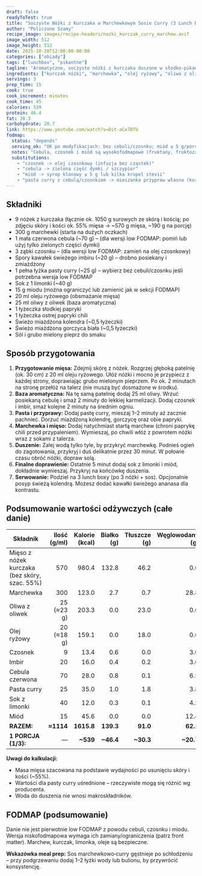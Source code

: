 ```yaml
---
draft: false
readyToTest: true
title: "Soczyste Nóżki z Kurczaka w Marchewkowym Sosie Curry (3 Lunch Boxy)"
author: "Policzone Szamy"
recipe_image: images/recipe-headers/nozki_kurczak_curry_marchew.avif
image_width: 512
image_height: 512
date: 2025-10-28T12:00:00-00:00
categories: ["obiady"]
tags: ["lunchbox", "pikantne"]
tagline: "Aromatyczne, soczyste nóżki z kurczaka duszone w słodko‑pikantnym marchewkowym sosie curry z limonką i miodem."
ingredients: ["kurczak nóżki", "marchewka", "olej ryżowy", "oliwa z oliwek", "pasta curry", "miód"]
servings: 3
prep_time: 15
cook: true
cook_increment: minutes
cook_time: 45
calories: 539
protein: 46.4
fat: 30.3
carbohydrate: 20.7
link: https://www.youtube.com/watch?v=Dit-aCe7DTU
fodmap:
  status: "depends"
  serving_ok: "OK po modyfikacjach: bez cebuli/czosnku; miód ≤ 5 g/porcję lub zamiana; zachowaj limonkę"
  notes: "Cebula, czosnek i miód są wysokofodmapowe (fruktany, fruktoza). Marchewka i kurczak są niskofodmap. Aby dostosować: użyj oleju czosnkowego (bez cząstek), zielone części dymki zamiast cebuli, ogranicz/usuń miód (zamień na syrop klonowy ≤ 1 łyżeczka). Pasta curry często zawiera cebulę/czosnek – wybierz wersję bez nich lub przygotuj własną mieszankę (imbir, kurkuma, chili, kolendra)."
  substitutions:
    - "czosnek -> olej czosnkowy (infuzja bez cząstek)"
    - "cebula -> zielona część dymki / szczypior"
    - "miód -> syrop klonowy ≤ 5 g lub kilka kropel stevii"
    - "pasta curry z cebulą/czosnkiem -> mieszanka przypraw własna (kurkuma, chili, kolendra, gorczyca)"
---
```


## Składniki
* 9 nóżek z kurczaka (łącznie ok. 1050 g surowych ze skórą i kością; po zdjęciu skóry i kości ok. 55% mięsa -> ~570 g mięsa, ~190 g na porcję)
* 300 g marchewki (starta na dużych oczkach)
* 1 mała czerwona cebula (~70 g) – (dla wersji low FODMAP: pomiń lub użyj tylko zielonych części dymki)
* 3 ząbki czosnku – (dla wersji low FODMAP: zamień na olej czosnkowy)
* Spory kawałek świeżego imbiru (~20 g) – drobno posiekany i zmiażdżony
* 1 pełna łyżka pasty curry (~25 g) – wybierz bez cebuli/czosnku jeśli potrzebna wersja low FODMAP
* Sok z 1 limonki (~40 g)
* 15 g miodu (można ograniczyć lub zamienić jak w sekcji FODMAP)
* 20 ml oleju ryżowego (obsmażanie mięsa)
* 25 ml oliwy z oliwek (baza aromatyczna)
* 1 łyżeczka słodkiej papryki
* 1 łyżeczka ostrej papryki chili
* Świeżo miażdżona kolendra (~0,5 łyżeczki)
* Świeżo miażdżona gorczyca biała (~0,5 łyżeczki)
* Sól i grubo mielony pieprz do smaku

## Sposób przygotowania
1. **Przygotowanie mięsa:** Zdejmij skórę z nóżek. Rozgrzej głęboką patelnię (ok. 30 cm) z 20 ml oleju ryżowego. Ułóż nóżki i mocno je przypiecz z każdej strony, doprawiając grubo mielonym pieprzem. Po ok. 2 minutach na stronę przełóż na talerz (nie muszą być dosmażone w środku).
2. **Baza aromatyczna:** Na tę samą patelnię dodaj 25 ml oliwy. Wrzuć posiekaną cebulę i smaż 2 minuty do lekkiej karmelizacji. Dodaj czosnek i imbir, smaż kolejne 2 minuty na średnim ogniu.
3. **Pasta i przyprawy:** Dodaj pastę curry, mieszaj 1–2 minuty aż zacznie pachnieć. Dorzuć miażdżoną kolendrę, gorczycę oraz obie papryki.
4. **Marchewka i mięso:** Dodaj natychmiast startą marchew (chroni paprykę chili przed przypaleniem). Wymieszaj, po chwili włóż z powrotem nóżki wraz z sokami z talerza.
5. **Duszenie:** Zalej wodą tylko tyle, by przykryć marchewkę. Podnieś ogień do zagotowania, przykryj i duś delikatnie przez 30 minut. W połowie czasu obróć nóżki, dopraw solą.
6. **Finalne doprawienie:** Ostatnie 5 minut dodaj sok z limonki i miód, dokładnie wymieszaj. Przykryj na końcówkę duszenia.
7. **Serwowanie:** Podziel na 3 lunch boxy (po 3 nóżki + sos). Opcjonalnie posyp świeżą kolendrą. Możesz dodać kawałki świeżego ananasa dla kontrastu.

## Podsumowanie wartości odżywczych (całe danie)

| Składnik              | Ilość (g/ml) | Kalorie (kcal) | Białko (g) | Tłuszcze (g) | Węglowodany (g) |
|-----------------------|-------------:|---------------:|-----------:|-------------:|----------------:|
| Mięso z nóżek kurczaka (bez skóry, szac. 55%) | 570        | 980.4 | 132.8 | 46.2 | 0.0 |
| Marchewka             | 300          | 123.0 | 2.7  | 0.7  | 28.8 |
| Oliwa z oliwek        | 25 (≈23 g)   | 203.3 | 0.0  | 23.0 | 0.0 |
| Olej ryżowy           | 20 (≈18 g)   | 159.1 | 0.0  | 18.0 | 0.0 |
| Czosnek               | 9            | 13.4  | 0.6  | 0.0  | 3.0 |
| Imbir                 | 20           | 16.0  | 0.4  | 0.2  | 3.6 |
| Cebula czerwona       | 70           | 28.0  | 0.8  | 0.1  | 6.5 |
| Pasta curry           | 25           | 35.0  | 1.0  | 1.8  | 3.8 |
| Sok z limonki         | 40           | 12.0  | 0.3  | 0.1  | 4.2 |
| Miód                  | 15           | 45.6  | 0.0  | 0.0  | 12.4 |
| **RAZEM:**            | **≈1114**    | **1615.8** | **139.3** | **91.0** | **62.1** |
| **1 PORCJA (1/3):**   | —            | **~539** | **~46.4** | **~30.3** | **~20.7** |

**Uwagi do kalkulacji:**
- Masa mięsa szacowana na podstawie wydajności po usunięciu skóry i kości (~55%).
- Wartości dla pasty curry uśrednione – rzeczywiste mogą się różnić wg producenta.
- Woda do duszenia nie wnosi makroskładników.

## FODMAP (podsumowanie)
Danie nie jest pierwotnie low FODMAP z powodu cebuli, czosnku i miodu. Wersja niskofodmapowa wymaga ich zamiany/ograniczenia (patrz front matter). Marchew, kurczak, limonka, oleje są bezpieczne.

**Wskazówka meal prep:** Sos marchewkowo‑curry gęstnieje po schłodzeniu – przy podgrzewaniu dodaj 1–2 łyżki wody lub bulionu, by przywrócić konsystencję.
